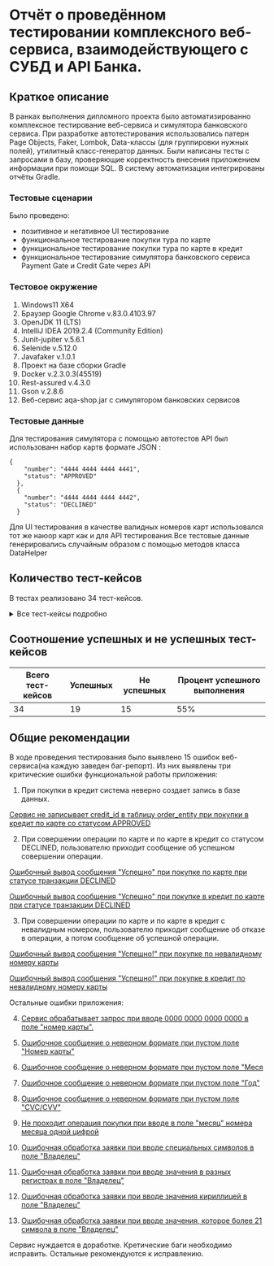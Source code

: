 # Отчёт о проведённом тестировании комплексного веб-сервиса, взаимодействующего с СУБД и API Банка.

## Краткое описание
В ранках выполнения дипломного проекта было автоматизированно комплексное тестирование веб-сервиса и симулятора банковского сервиса. При разработке автотестирования использовались патерн Page Objects, Faker, Lombok, Data-классы (для группировки нужных полей), утилитный класс-генератор данных. Были написаны тесты с  запросами в базу, проверяющие корректность внесения приложением информации при помощи SQL. В систему автоматизации  интегрированы отчёты Gradle. 

### Тестовые сценарии
 Было проведено:
* позитивное и негативное UI тестирование  
* функциональное тестирование покупки тура по карте
* функциональное тестирование покупки тура по карте в кредит
* функциональное тестирование симулятора банковского сервиса  Payment Gate и Credit Gate через API 

### Тестовое окружение
1. Windows11 X64
2. Браузер Google Chrome v.83.0.4103.97
3. OpenJDK 11 (LTS)
4. IntelliJ IDEA 2019.2.4 (Community Edition)
5. Junit-jupiter v.5.6.1
6. Selenide v.5.12.0
7. Javafaker v.1.0.1
8. Проект на базе сборки Gradle
9. Docker v.2.3.0.3(45519)
10. Rest-assured v.4.3.0
11. Gson v.2.8.6
12. Веб-сервис aqa-shop.jar c симулятором банковских сервисов

### Тестовые данные
Для тестирования симулятора с помощью автотестов API был использованн набор картв формате JSON :
```
{
    "number": "4444 4444 4444 4441",
    "status": "APPROVED"
  },
  {
    "number": "4444 4444 4444 4442",
    "status": "DECLINED"
  }
```
Для UI тестирования в качестве валидных номеров карт использовался тот же наюор карт как и для API тестирования.Все тестовые данные генерировались случайным образом с помощью методов класса DataHelper

## Количество тест-кейсов
В тестах реализовано 34 тест-кейсов.


<details>
  <summary>Все тест-кейсы подробно</summary>

№тест-кейса | метод  |тестовые данные| описание
--- | --- | ---|----
*API тестирование*|Проверка верного возврата статуса от симулятора
1|checkStatusByPaymentGateAndStatusAPPROVED|карта 4444 4444 4444 4441|тесирование Payment Gate. 
2|checkStatusByPaymentGateAndStatusDECLINED|карта 4444 4444 4444 4442|тесирование Payment Gate
3|checkStatusByCreditGateAndStatusAPPROVED|карта 4444 4444 4444 4441|тесирование Credit Gate
4|checkStatusByCreditGateAndStatusDECLINED|карта 4444 4444 4444 4442|тесирование Credit Gate
*IU тестирование*| функциональное тестирование
5|assertSuccessPaymentCardAPPROVEDValidAll|карта 4444 4444 4444 4441, все данные в форме валидные|функциональное тестирование покупки тура по карте.
6|assertSuccessCreditCardAPPROVEDValidAll|карта 4444 4444 4444 4441, все данные в форме валидные|функциональное тестирование покупки тура по карте в кредит. 
7|waitFailurePaymentCardDECLINEDValidAll|карта 4444 4444 4444 4442, все данные в форме валидные|функциональное тестирование покупки тура по карте со статусом DECLINED. 
8|waitFailureCreditCardDECLINEDValidAll|карта 4444 4444 4444 4442, все данные в форме валидные|функциональное тестирование покупки тура по карте в кредит со статусом DECLINED. 
*IU тестирование*| функциональное негативное тестирование
9|waitErrorPaymentCardIsNormalLeght|сгенерированный невалидный номер карты, все данные в форме валидные|функциональное тестирование покупки тура по карте. 
10|waitErrorCreditCardInvalid|сгенерированный невалидный номер карты, все данные в форме валидные|функциональное тестирование покупки тура по карте в кредит. 
*IU тестирование*| тестирование обработки ввода невалидных данных в поля формы
11|waitEmptyCardError|пустое поле номер карты, все данные в форме валидные|тестирование обработки пустого поля. 
12|waitInvalidFormatErrorCardIsShortLeght|номер карты менее 16 символов, все данные в форме валидные|тестирование обработки неверного формата номера карты.
13|waitInvalidFormatErrorCardIsNull|номер карты состоит из 0, все данные в форме валидные|тестирование обработки неверного формата номера карты.
14|waitInvalidFormatErrorCardIsSpecialSymbols|номер карты состоит из специальных символов, все данные в форме валидные|тестирование обработки неверного формата номера карты.
15|waitEmptyCodeError|пустое поле "CVC/CVV", все данные в форме валидные|тестирование обработки пустого поля.
16|waitInvalidFormatErrorCodeShort|код менее 3х цифр, все данные в форме валидные|тестирование обработки неверного формата поля "CVC/CVV".
17|waitInvalidFormatErrorCodeIsSpecialSymbols|код состоит из специальных символов, все данные в форме валидные|тестирование обработки неверного формата поля "CVC/CVV".
18|waitEmptyMonthError|пустое поле месяц, все данные в форме валидные|тестирование обработки пустого поля.
19|waitEmptyYearError|пустое поле год, все данные в форме валидные|тестирование обработки пустого поля.
20|assertSuccessPaymentValidAllDateFormatMYY|введен месяц в формате одной цифры, все данные в форме валидные|функциональное тестирование покупки тура и обработка такого формата месяца.
21|waitDateIsLastError|сгенерированна дата, при которой срок действия карты будет истекшим, все данные в форме валидные|тестирование обработки даты, при которой, истёкает срок действия карты .
22|waitInvalidMonthError|месяц невалидный, все данные в форме валидные|тестирование обработки неверного формата поля месяц.
23|waitInvalidYearError|год невалидный, все данные в форме валидные|тестирование обработки неверного формата поля год.
24|waitInvalidYearErrorFormat|сгод введен одной цифрой, все данные в форме валидные|тестирование обработки неверного формата поля год.
25|waitInvalidFormatErrorMonthIsSpecialSymbols|месяц из специальных символов , все данные в форме валидные|тестирование обработки неверного формата поля месяц.
26|waitInvalidFormatErrorYearIsSpecialSymbols|год из специальных символов, все данные в форме валидные|тестирование обработки неверного формата поля год.
27|waitEmptyUserError|пустое поле владелец, все данные в форме валидные|тестирование обработки пустого поля.
28|assertSuccessPaymentValidAllUserShortName|поле владелец состоит из короткого имени, все данные в форме валидные|функциональное тестирование покупки тура по карте.
29|assertSuccessPaymentValidAllUserLongName|поле владелец состоит из длинного имени, все данные в форме валидные|функциональное тестирование покупки тура по карте.
30|waitInvalidFormatErrorUserIsSpecialSymbols|владелец состоит из специальных символов, все данные в форме валидные|тестирование обработки неверного формата поля.
31|waitInvalidFormatErrorUserDifferentCaseLettersName|владелец состоит из символов разного регистра, все данные в форме валидные|тестирование обработки неверного формата поля.
30|assertSuccessPaymentValidAllUserDubleName|владелец состоит из двойного имени, все данные в форме валидные|функциональное тестирование покупки тура по карте.
30|waitInvalidFormatErrorUserRuName|владелец состоит из символов кириллицы, все данные в форме валидные|тестирование обработки неверного формата поля.
30|waitInvalidFormatErrorUserMore21Letters|владелец состоит из более 21 символов, все данные в форме валидные|тестирование обработки неверного формата поля.
</details>

## Соотношение успешных и не успешных тест-кейсов

Всего тест-кейсов | Успешных   | Не успешных| Процент успешного выполнения
--- | --- | ---|----
34|19|15|55%

## Общие рекомендации
В ходе проведения тестирования было выявлено 15 ошибок веб-сервиса(на каждую заведен баг-репорт). Из них выявлены три критические ошибки функциональной работы приложения:
1. При покупки в кредит система неверно создает запись в базе данных.

[Сервис не записывает credit_id в таблицу order_entity при покупки в кредит по карте со статусом APPROVED](https://github.com/leonnika/aqa-diplom/issues/16)


2. При совершении операции по карте и по карте в кредит со статусом DECLINED, пользователю приходит сообщение об успешном совершении операции.

[Ошибочный вывод сообщения "Успешно" при покупке по карте при статусе транзакции DECLINED](https://github.com/leonnika/aqa-diplom/issues/4)

[Ошибочный вывод сообщения "Успешно" при покупке в кредит по карте при статусе транзакции DECLINED](https://github.com/leonnika/aqa-diplom/issues/17)

3. При совершении операции по карте и по карте в кредит с невалидным номером, пользователю приходит сообщение об отказе в операции, а потом сообщение об успешной операции.

[Ошибочный вывод сообщения "Успешно!" при покупке по невалидному номеру карты](https://github.com/leonnika/aqa-diplom/issues/5)

[Ошибочный вывод сообщения "Успешно!" при покупке в кредит по невалидному номеру карты ](https://github.com/leonnika/aqa-diplom/issues/18)

Остальные ошибки приложения:

4. [Сервис обрабатывает запрос при вводе 0000 0000 0000 0000 в поле "номер карты".](https://github.com/leonnika/aqa-diplom/issues/6)

5. [Ошибочное сообщение о неверном формате при пустом поле "Номер карты"](https://github.com/leonnika/aqa-diplom/issues/7)

6. [Ошибочное сообщение о неверном формате при пустом поле "Меся](https://github.com/leonnika/aqa-diplom/issues/8)
7. [Ошибочное сообщение о неверном формате при пустом поле "Год"](https://github.com/leonnika/aqa-diplom/issues/9)
8. [Ошибочное сообщение о неверном формате при пустом поле "CVC/CVV"](https://github.com/leonnika/aqa-diplom/issues/10)
9. [Не проходит операция покупки при вводе в поле "месяц" номера месяца одной цифрой](https://github.com/leonnika/aqa-diplom/issues/11)
10. [Ошибочная обработка заявки при вводе специальных символов в поле "Владелец"](https://github.com/leonnika/aqa-diplom/issues/12)
11. [Ошибочная обработка заявки при вводе значения в разных регистрах в поле "Владелец"](https://github.com/leonnika/aqa-diplom/issues/13)
12. [Ошибочная обработка заявки при вводе значения кириллицей в поле "Владелец"](https://github.com/leonnika/aqa-diplom/issues/14)
13. [Ошибочная обработка заявки при вводе значения, которое более 21 символа в поле "Владелец"](https://github.com/leonnika/aqa-diplom/issues/15)

Сервис нуждается в доработке. Кретические баги необходимо исправить. Остальные рекомендуются к исправлению. 



